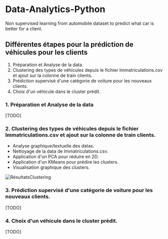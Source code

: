 # Data-Analytics-Python
Non supervised learning from automobile dataset to predict what car is better for a client.


## Différentes étapes pour la prédiction de véhicules pour les clients

1. Préparation et Analyse de la data.
2. Clustering des types de véhicules depuis le fichier Immatriculations.csv et ajout sur la colonne de train clients.
3. Prédiction supervisé d'une catégorie de voiture pour les nouveaux clients.
4. Choix d'un véhicule dans le cluster prédit.


### 1. Préparation et Analyse de la data

[TODO]

### 2. Clustering des types de véhicules depuis le fichier Immatriculations.csv et ajout sur la colonne de train clients.

- Analyse graphique/textuelle des datas.
- Nettoyage de la data de Immatriculations.csv.
- Application d'un PCA pour réduire en 2D.
- Application d'un KMeans pour prédire les clusters.
- Visualisation graphique des clusters.

![RésultatsClustering](https://i.imgur.com/kK4GbRj.png)

### 3. Prédiction supervisé d'une catégorie de voiture pour les nouveaux clients.

[TODO]

### 4. Choix d'un véhicule dans le cluster prédit.

[TODO]



